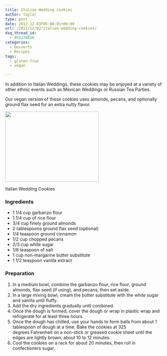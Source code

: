 ```yaml
---
title: Italian Wedding Cookies
author: Taylor
type: post
date: 2012-12-03T05:06:01+00:00
url: /2012/12/02/italian-wedding-cookies/
dsq_thread_id:
  - 955224656
categories:
  - Desserts
  - Recipes
tags:
  - gluten-free
  - vegan

---
```

In addition to Italian Weddings, these cookies may be enjoyed at a variety of other ethnic events such as Mexican Weddings or Russian Tea Parties.

Our vegan version of these cookies uses almonds, pecans, and optionally ground flax seed for an extra nutty flavor.

<div id="attachment_2179" style="width: 310px" class="wp-caption alignright">
  <a href="{{% mediaroot %}}uploads/2012/12/PC021956.jpg" rel="lightbox[2150]"><img class="size-medium wp-image-2179" title="Italian Wedding Cookies" alt="" src="{{% mediaroot %}}uploads/2012/12/PC021956-300x225.jpg" width="300" height="225" srcset="{{% mediaroot %}}uploads/2012/12/PC021956-300x225.jpg 300w, {{% mediaroot %}}uploads/2012/12/PC021956.jpg 800w" sizes="(max-width: 300px) 100vw, 300px" /></a>
  
  <p class="wp-caption-text">
    Italian Wedding Cookies
  </p>
</div>

### Ingredients

  * 1 1/4 cup garbanzo flour
  * 1 1/4 cup of rice flour
  * 3/4 cup finely ground almonds
  * 2 tablespoons ground flax seed (optional)
  * 1/4 teaspoon ground cinnamon
  * 1/2 cup chopped pecans
  * 2/3 cup white sugar
  * 1/8 teaspoon of salt
  * 1 cup non-margarine butter substitute
  * 1 1/2 teaspoon vanilla extract

### Preparation

  1. In a medium bowl, combine the garbanzo flour, rice flour, ground almonds, flax seed (if using), and pecans, then set aside.
  2. In a large mixing bowl, cream the butter substitute with the white sugar and vanilla until fluffy.
  3. Add the dry ingredients gradually until combined.
  4. Once the dough is formed, cover the dough or wrap in plastic wrap and refrigerate for at least three hours.
  5. Once the dough has chilled, use your hands to form balls from about 1 tablespoon of dough at a time. Bake the cookies at 325 degrees Fahrenheit on a non-stick or greased cookie sheet until the edges are lightly brown, about 10 to 12 minutes.
  6. Cool the cookies on a rack for about 20 minutes, then roll in confectioners sugar.